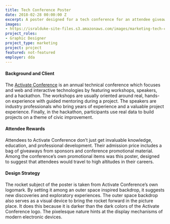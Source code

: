 ```yaml
---
title: Tech Conference Poster
date: 2018-02-28 00:00:00 Z
excerpt: A poster designed for a tech conference for an attendee giveaway.
images:
- https://isralduke-site-files.s3.amazonaws.com/images/marketing-tech-conference-poster-designed-isral-duke.jpg
project_roles:
- Graphic Designer
project_type: marketing
project: project
featured: not-featured
employer: dda
---
```


#### Background and Client

The <a href="https://www.activateconf.com" target="_blank" title="Activate Conference Website">Activate Conference</a> is an annual technical conference which focuses and web and interactive technologies by featuring workshops, speakers, and a hackathon. The workshops are usually oriented around real, hands-on experience with guided mentoring during a project. The speakers are industry professionals who bring years of experience and a valuable project experience. Finally, in the hackathon, participants use real data to build projects on a theme of civic improvement.

#### Attendee Rewards

Attendees to Activate Conference don’t just get invaluable knowledge, education, and professional development. Their admission price includes a bag of giveaways from sponsors and conference promotional material. Among the conference’s own promotional items was this poster, designed to suggest that attendees would travel to high altitudes in their careers.

#### Design Strategy

The rocket subject of the poster is taken from Activate Conference’s own logomark. By setting it among an outer space inspired backdrop, it suggests new discoveries and exploratory experiences. The outer space backdrop also serves as a visual device to bring the rocket forward in the picture place. It does this because it is darker than the dark colors of the Activate Conference logo. The pixelesque nature hints at the display mechanisms of modern electronic devices.







